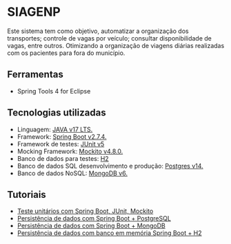 #  SIAGENP

Este sistema tem como objetivo, automatizar a organização dos transportes; controle de vagas por veículo; consultar disponibilidade de vagas, entre outros.
Otimizando a organização de viagens diárias realizadas com os pacientes para fora do município.
## Ferramentas

 -  Spring Tools 4 for Eclipse

## Tecnologias utilizadas

 - Linguagem: [JAVA v17 LTS.](https://www.oracle.com/java/technologies/javase/jdk17-archive-downloads.html)
 - Framework: [Spring Boot v2.7.4.](https://spring.io/projects/spring-boot)
 - Framework de testes: [JUnit v5](https://junit.org/junit5/)
 - Mocking Framework: [Mockito v4.8.0.](https://site.mockito.org/)
 - Banco de dados para testes: [H2](https://www.h2database.com/html/main.html)
 - Banco de dados SQL desenvolvimento e produção: [Postgres v14.](https://www.postgresql.org/)
 - Banco de dados NoSQL: [MongoDB v6.](https://www.mongodb.com/)

## Tutoriais

 - [Teste unitários com Spring Boot, JUnit,
   Mockito](https://howtodoinjava.com/spring-boot2/testing/spring-boot-mockito-junit-example/)
 - [Persistência de dados com Spring  Boot +
   PostgreSQL](https://www.devmedia.com.br/spring-boot-como-criar-um-servidor-rest-com-spring-data/3400)
 - [Persistência de dados com Spring  Boot +
   MongoDB](https://www.mongodb.com/compatibility/spring-boot)
 - [Persistência de dados com banco em memória Spring  Boot +
   H2](https://javabydeveloper.com/spring-boot-h2-in-memory-database-example/)